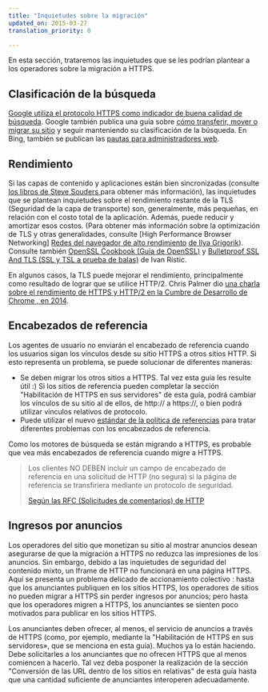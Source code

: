 ```yaml
---
title: "Inquietudes sobre la migración"
updated_on: 2015-03-27
translation_priority: 0

---
```


En esta sección, trataremos las inquietudes que se les podrían plantear a los operadores sobre la migración a HTTPS.



## Clasificación de la búsqueda

[Google utiliza el protocolo HTTPS como indicador de buena calidad
de búsqueda](https://googlewebmastercentral.blogspot.com/2014/08/https-as-ranking-signal.html).
Google también publica una guía sobre [cómo transferir, mover o migrar su
sitio](https://support.google.com/webmasters/topic/6029673) y seguir manteniendo su
clasificación de la búsqueda. En Bing, también se publican las [pautas para
administradores web](http://www.bing.com/webmaster/help/webmaster-guidelines-30fba23a).

## Rendimiento

Si las capas de contenido y aplicaciones están bien sincronizadas (consulte [los libros de Steve Souders
](https://stevesouders.com/) para obtener más información), las inquietudes que se plantean inquietudes sobre el rendimiento restante de la TLS (Seguridad de la capa de transporte)
son, generalmente, más pequeñas, en relación con el costo total de la
aplicación. Además, puede reducir y amortizar esos costos. (Para obtener más
información sobre la optimización de TLS y otras generalidades, consulte [High Performance Browser
Networking] [Redes del navegador de alto rendimiento](http://chimera.labs.oreilly.com/books/1230000000545) [de Ilya
Grigorik](http://chimera.labs.oreilly.com/books/1230000000545)). Consulte también [OpenSSL
Cookbook (Guía de OpenSSL)](https://www.feistyduck.com/books/openssl-cookbook/) y [Bulletproof
SSL And TLS (SSL y TSL a prueba de balas)](https://www.feistyduck.com/books/bulletproof-ssl-and-tls/) de Ivan
Ristic.

En algunos casos, la TLS puede mejorar el rendimiento, principalmente como resultado de lograr que se utilice
HTTP/2. Chris Palmer dio [una charla sobre el rendimiento de HTTPS y HTTP/2 en la Cumbre de Desarrollo de Chrome 
, en 2014]({{site.WFBaseUrl}}/shows/cds/2014/tls-all-the-things).

## Encabezados de referencia

Los agentes de usuario no enviarán el encabezado de referencia cuando los usuarios sigan los vínculos desde su sitio
HTTPS a otros sitios HTTP. Si esto representa un problema, se puede solucionar de diferentes
maneras:

* Se deben migrar los otros sitios a HTTPS. Tal vez esta guía les resulte
 útil :) Si los sitios de referencia pueden completar la sección "Habilitación de HTTPS en sus servidores" de esta guía, podrá cambiar
 los vínculos de su sitio al de ellos, de http:// a https://, o bien podrá utilizar
 vínculos relativos de protocolo.
* Puede utilizar el nuevo [estándar de la política
 de referencias](http://www.w3.org/TR/referrer-policy/#referrer-policy-delivery-meta)
 para tratar diferentes problemas con los encabezados de referencia.

Como los motores de búsqueda se están migrando a HTTPS, es probable que vea más encabezados
de referencia cuando migre a HTTPS.

<blockquote class="quote__content g-wide--push-1 g-wide--pull-1 g-medium--push-1">Los clientes NO DEBEN incluir un campo de encabezado de referencia en una solicitud de HTTP (no segura) si la página de referencia se transfiriera mediante un protocolo de seguridad.<p><a href="https://tools.ietf.org/html/rfc2616#section-15.1.3">Según las RFC (Solicitudes de comentarios) de HTTP</a></p></blockquote>

## Ingresos por anuncios

Los operadores del sitio que monetizan su sitio al mostrar anuncios desean asegurarse de que la
migración a HTTPS no reduzca las impresiones de los anuncios. Sin embargo, debido a las inquietudes de seguridad
del contenido mixto, un Iframe de HTTP no funcionará en una página HTTPS. Aquí se presenta un problema delicado de accionamiento colectivo
: hasta que los anunciantes publiquen en los sitios HTTPS,
los operadores de sitios no pueden migrar a HTTPS sin perder ingresos por anuncios; pero hasta que los
operadores migren a HTTPS, los anunciantes se sienten poco motivados para publicar en los sitios HTTPS.

Los anunciantes deben ofrecer, al menos, el servicio de anuncios a través de HTTPS (como, por ejemplo, mediante la
"Habilitación de HTTPS en sus servidores», que se menciona en esta guía). Muchos ya lo están haciendo. Debe solicitarles a los anunciantes que no ofrecen
HTTPS que al menos comiencen a hacerlo. Tal vez deba posponer la realización de la sección "Conversión de las URL dentro de los sitios en relativas" de
esta guía hasta que una cantidad suficiente de anunciantes interoperen adecuadamente.

